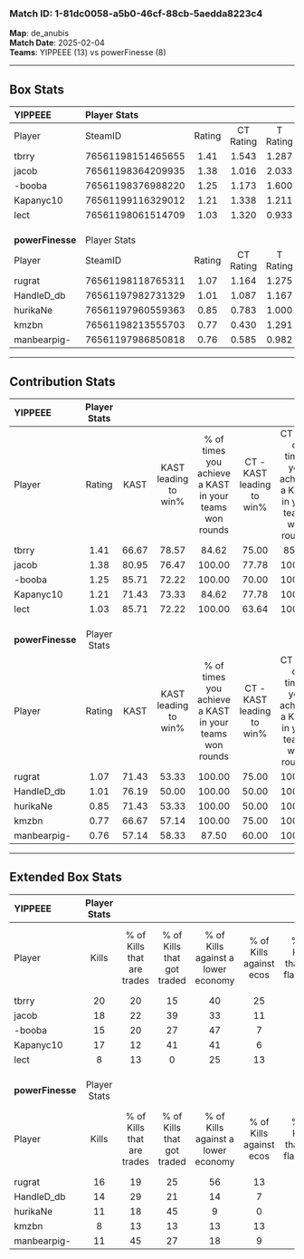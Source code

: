 ### Match ID: 1-81dc0058-a5b0-46cf-88cb-5aedda8223c4  
**Map**: de_anubis  
**Match Date**: 2025-02-04  
**Teams**: YIPPEEE (13) vs powerFinesse (8)  

---  

## Box Stats  

| **YIPPEEE**      | Player Stats      |        |           |          |       |      |       |         |        |      |     |
| :- | :- | :-: | :-: | :-: | :-: | :-: | :-: | :-: | :-: | :-: | :-: |
| Player           | SteamID           | Rating | CT Rating | T Rating | KAST  | ADR  | Kills | Assists | Deaths | K/D  | HS% |
| tbrry            | 76561198151465655 |  1.41  |   1.543   |  1.287   | 66.67 | 93.9 |  20   |    3    |   11   | 1.82 | 75  |
| jacob            | 76561198364209935 |  1.38  |   1.016   |  2.033   | 80.95 | 82.2 |  18   |    5    |   12   | 1.50 | 44  |
| -booba           | 76561198376988220 |  1.25  |   1.173   |  1.600   | 85.71 | 73.4 |  15   |    4    |   12   | 1.25 | 46  |
| Kapanyc10        | 76561199116329012 |  1.21  |   1.338   |  1.211   | 71.43 | 83.0 |  17   |    3    |   14   | 1.21 | 82  |
| lect             | 76561198061514709 |  1.03  |   1.320   |  0.933   | 85.71 | 68.3 |   8   |   15    |   11   | 0.73 | 25  |
|                  |                   |        |           |          |       |      |       |         |        |      |     |
|                  |                   |        |           |          |       |      |       |         |        |      |     |
|                  |                   |        |           |          |       |      |       |         |        |      |     |
| **powerFinesse** | Player Stats      |        |           |          |       |      |       |         |        |      |     |
| Player           | SteamID           | Rating | CT Rating | T Rating | KAST  | ADR  | Kills | Assists | Deaths | K/D  | HS% |
| rugrat           | 76561198118765311 |  1.07  |   1.164   |  1.275   | 71.43 | 75.1 |  16   |    5    |   17   | 0.94 | 68  |
| HandleD_db       | 76561197982731329 |  1.01  |   1.087   |  1.167   | 76.19 | 65.1 |  14   |    2    |   16   | 0.88 | 35  |
| hurikaNe         | 76561197960559363 |  0.85  |   0.783   |  1.000   | 71.43 | 54.4 |  11   |    5    |   15   | 0.73 | 54  |
| kmzbn            | 76561198213555703 |  0.77  |   0.430   |  1.291   | 66.67 | 74.4 |   8   |    7    |   15   | 0.53 | 50  |
| manbearpig-      | 76561197986850818 |  0.76  |   0.585   |  0.982   | 57.14 | 59.8 |  11   |    4    |   15   | 0.73 | 45  |
---  

## Contribution Stats  

| **YIPPEEE**      | Player Stats |       |                      |                                                        |                           |                                                             |                          |                                                            |
| :- | :-: | :-: | :-: | :-: | :-: | :-: | :-: | :-: |
| Player           |    Rating    | KAST  | KAST leading to win% | % of times you achieve a KAST in your teams won rounds | CT - KAST leading to win% | CT - % of times you achieve a KAST in your teams won rounds | T - KAST leading to win% | T - % of times you achieve a KAST in your teams won rounds |
| tbrry            |     1.41     | 66.67 |        78.57         |                         84.62                          |           75.00           |                            85.71                            |          83.33           |                           83.33                            |
| jacob            |     1.38     | 80.95 |        76.47         |                         100.00                         |           77.78           |                           100.00                            |          75.00           |                           100.00                           |
| -booba           |     1.25     | 85.71 |        72.22         |                         100.00                         |           70.00           |                           100.00                            |          75.00           |                           100.00                           |
| Kapanyc10        |     1.21     | 71.43 |        73.33         |                         84.62                          |           77.78           |                           100.00                            |          66.67           |                           66.67                            |
| lect             |     1.03     | 85.71 |        72.22         |                         100.00                         |           63.64           |                           100.00                            |          85.71           |                           100.00                           |
|                  |              |       |                      |                                                        |                           |                                                             |                          |                                                            |
|                  |              |       |                      |                                                        |                           |                                                             |                          |                                                            |
|                  |              |       |                      |                                                        |                           |                                                             |                          |                                                            |
| **powerFinesse** | Player Stats |       |                      |                                                        |                           |                                                             |                          |                                                            |
| Player           |    Rating    | KAST  | KAST leading to win% | % of times you achieve a KAST in your teams won rounds | CT - KAST leading to win% | CT - % of times you achieve a KAST in your teams won rounds | T - KAST leading to win% | T - % of times you achieve a KAST in your teams won rounds |
| rugrat           |     1.07     | 71.43 |        53.33         |                         100.00                         |           75.00           |                           100.00                            |          45.45           |                           100.00                           |
| HandleD_db       |     1.01     | 76.19 |        50.00         |                         100.00                         |           50.00           |                           100.00                            |          50.00           |                           100.00                           |
| hurikaNe         |     0.85     | 71.43 |        53.33         |                         100.00                         |           50.00           |                           100.00                            |          55.56           |                           100.00                           |
| kmzbn            |     0.77     | 66.67 |        57.14         |                         100.00                         |           75.00           |                           100.00                            |          50.00           |                           100.00                           |
| manbearpig-      |     0.76     | 57.14 |        58.33         |                         87.50                          |           60.00           |                           100.00                            |          57.14           |                           80.00                            |
---  

## Extended Box Stats  

| **YIPPEEE**      | Player Stats |                            |                            |                                    |                         |                              |                                 |        |                             |                                     |                          |                               |                            |
| :- | :-: | :-: | :-: | :-: | :-: | :-: | :-: | :-: | :-: | :-: | :-: | :-: | :-: |
| Player           |    Kills     | % of Kills that are trades | % of Kills that got traded | % of Kills against a lower economy | % of Kills against ecos | % of Kills that are flawless | % of Kills that are close duels | Deaths | % of Deaths that get traded | % of Deaths against a lower economy | % of Deaths against ecos | % of Deaths that are flawless | % of Deaths that are close |
| tbrry            |      20      |             20             |             15             |                 40                 |           25            |              65              |                5                |   11   |              9              |                  9                  |            0             |              55               |             9              |
| jacob            |      18      |             22             |             39             |                 33                 |           11            |              67              |               11                |   12   |             25              |                 25                  |            8             |              67               |             8              |
| -booba           |      15      |             20             |             27             |                 47                 |            7            |              67              |               13                |   12   |             33              |                  8                  |            8             |              83               |             0              |
| Kapanyc10        |      17      |             12             |             41             |                 41                 |            6            |              65              |               18                |   14   |             21              |                 14                  |            0             |              57               |             7              |
| lect             |      8       |             13             |             0              |                 25                 |           13            |              88              |                0                |   11   |             45              |                  9                  |            0             |              55               |             9              |
|                  |              |                            |                            |                                    |                         |                              |                                 |        |                             |                                     |                          |                               |                            |
|                  |              |                            |                            |                                    |                         |                              |                                 |        |                             |                                     |                          |                               |                            |
|                  |              |                            |                            |                                    |                         |                              |                                 |        |                             |                                     |                          |                               |                            |
| **powerFinesse** | Player Stats |                            |                            |                                    |                         |                              |                                 |        |                             |                                     |                          |                               |                            |
| Player           |    Kills     | % of Kills that are trades | % of Kills that got traded | % of Kills against a lower economy | % of Kills against ecos | % of Kills that are flawless | % of Kills that are close duels | Deaths | % of Deaths that get traded | % of Deaths against a lower economy | % of Deaths against ecos | % of Deaths that are flawless | % of Deaths that are close |
| rugrat           |      16      |             19             |             25             |                 56                 |           13            |              63              |                0                |   17   |             35              |                  6                  |            0             |              76               |             6              |
| HandleD_db       |      14      |             29             |             21             |                 14                 |            7            |              57              |               14                |   16   |             31              |                 13                  |            6             |              81               |             6              |
| hurikaNe         |      11      |             18             |             45             |                 9                  |            0            |              64              |                0                |   15   |             13              |                  7                  |            0             |              60               |             7              |
| kmzbn            |      8       |             13             |             13             |                 13                 |           13            |              88              |               13                |   15   |             40              |                  0                  |            0             |              47               |             20             |
| manbearpig-      |      11      |             45             |             27             |                 18                 |            9            |              55              |                9                |   15   |             13              |                  7                  |            0             |              73               |             13             |
